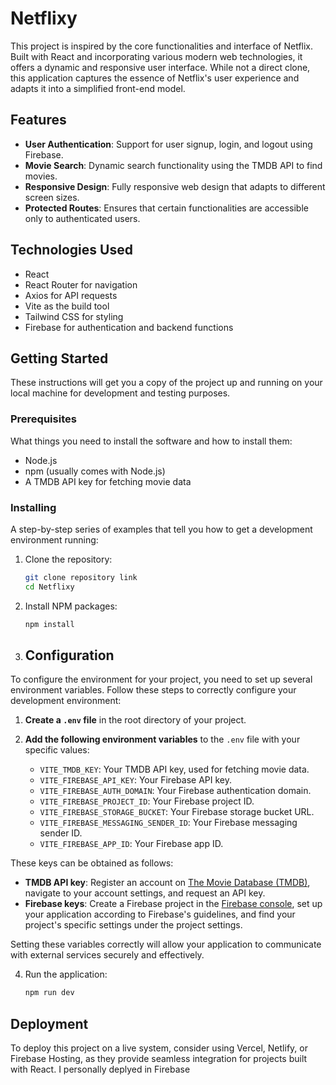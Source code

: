 # Netflixy

This project is inspired by the core functionalities and interface of Netflix. Built with React and incorporating various modern web technologies, it offers a dynamic and responsive user interface. While not a direct clone, this application captures the essence of Netflix's user experience and adapts it into a simplified front-end model.

## Features

- **User Authentication**: Support for user signup, login, and logout using Firebase.
- **Movie Search**: Dynamic search functionality using the TMDB API to find movies.
- **Responsive Design**: Fully responsive web design that adapts to different screen sizes.
- **Protected Routes**: Ensures that certain functionalities are accessible only to authenticated users.

## Technologies Used

- React
- React Router for navigation
- Axios for API requests
- Vite as the build tool
- Tailwind CSS for styling
- Firebase for authentication and backend functions

## Getting Started

These instructions will get you a copy of the project up and running on your local machine for development and testing purposes.

### Prerequisites

What things you need to install the software and how to install them:

- Node.js
- npm (usually comes with Node.js)
- A TMDB API key for fetching movie data

### Installing

A step-by-step series of examples that tell you how to get a development environment running:

1. Clone the repository:
   ```bash
   git clone repository link
   cd Netflixy
2. Install NPM packages:
   ```bash
   npm install
3. ## Configuration

To configure the environment for your project, you need to set up several environment variables. Follow these steps to correctly configure your development environment:

1. **Create a `.env` file** in the root directory of your project.

2. **Add the following environment variables** to the `.env` file with your specific values:

   - `VITE_TMDB_KEY`: Your TMDB API key, used for fetching movie data.
   - `VITE_FIREBASE_API_KEY`: Your Firebase API key.
   - `VITE_FIREBASE_AUTH_DOMAIN`: Your Firebase authentication domain.
   - `VITE_FIREBASE_PROJECT_ID`: Your Firebase project ID.
   - `VITE_FIREBASE_STORAGE_BUCKET`: Your Firebase storage bucket URL.
   - `VITE_FIREBASE_MESSAGING_SENDER_ID`: Your Firebase messaging sender ID.
   - `VITE_FIREBASE_APP_ID`: Your Firebase app ID.

These keys can be obtained as follows:
- **TMDB API key**: Register an account on [The Movie Database (TMDB)](https://www.themoviedb.org/account/signup), navigate to your account settings, and request an API key.
- **Firebase keys**: Create a Firebase project in the [Firebase console](https://console.firebase.google.com/), set up your application according to Firebase's guidelines, and find your project's specific settings under the project settings.

Setting these variables correctly will allow your application to communicate with external services securely and effectively.

4. Run the application:
   ```bash
   npm run dev
## Deployment
To deploy this project on a live system, consider using Vercel, Netlify, or Firebase Hosting, as they provide seamless integration for projects built with React. I personally deplyed in Firebase
